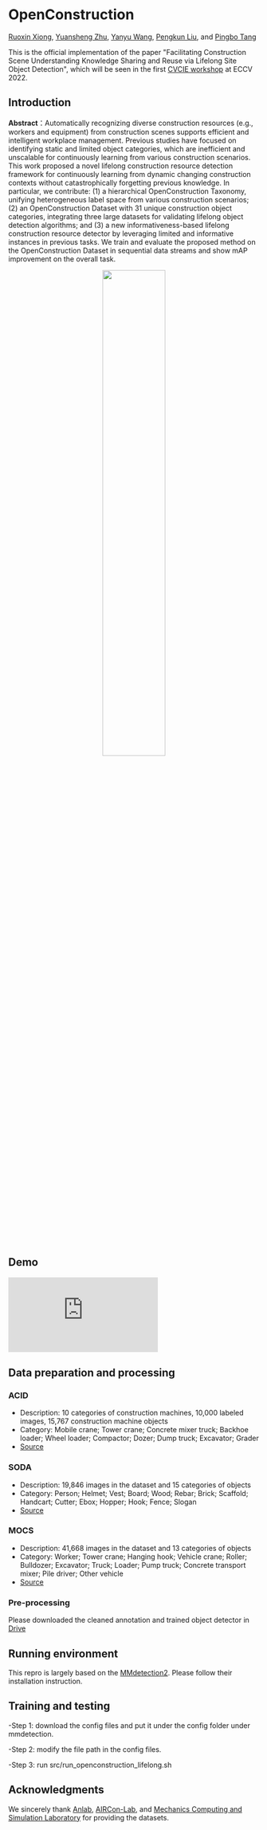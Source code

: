 # OpenConstruction

[Ruoxin Xiong](https://www.linkedin.com/in/ruoxin-xiong-56773815b/), [Yuansheng Zhu](https://sites.google.com/view/yuz128/home), [Yanyu Wang](https://www.linkedin.com/in/yanyu-wang-984bb61b7/), [Pengkun Liu](https://www.linkedin.com/in/pengkunliu/), and [Pingbo Tang](https://sites.google.com/site/tangpingbo/)

This is the official implementation of the paper "Facilitating Construction Scene Understanding Knowledge Sharing and Reuse via Lifelong Site Object Detection", which will be seen in the first [CVCIE workshop](https://vap.aau.dk/cvcie/) at ECCV 2022. 

## Introduction

**Abstract**：Automatically recognizing diverse construction resources (e.g., workers and equipment) from construction scenes supports efficient and intelligent workplace management. Previous studies have focused on identifying static and limited object categories, which are inefficient and unscalable for continuously learning from various construction scenarios. This work proposed a novel lifelong construction resource detection framework for continuously learning from dynamic changing construction contexts without catastrophically forgetting previous knowledge. In particular, we contribute: (1) a hierarchical OpenConstruction Taxonomy, unifying heterogeneous label space from various construction scenarios; (2) an OpenConstruction Dataset with 31 unique construction object categories, integrating three large datasets for validating lifelong object detection algorithms; and (3) a new informativeness-based lifelong construction resource detector by leveraging limited and informative instances in previous tasks. We train and evaluate the proposed method on the OpenConstruction Dataset in sequential data streams and show mAP improvement on the overall task.

<p align="center">
  <img src="https://user-images.githubusercontent.com/43504654/183323676-1d70bd4c-3282-489c-9239-5d48d8f6df61.png" width=50% height=50%>
</p>

## Demo
![vis.pdf](https://github.com/YUZ128pitt/OpenConstruction/files/9278163/vis.pdf)

## Data preparation and processing

### ACID
- Description: 10 categories of construction machines, 10,000 labeled images, 15,767 construction machine objects
- Category: Mobile crane; Tower crane; Concrete mixer truck; Backhoe loader; Wheel loader; Compactor; Dozer; Dump truck; Excavator; Grader
- [Source](https://www.acidb.ca/)

### SODA
- Description: 19,846 images in the dataset and 15 categories of objects
- Category: Person; Helmet; Vest; Board; Wood; Rebar; Brick; Scaffold; Handcart; Cutter; Ebox; Hopper; Hook; Fence; Slogan
- [Source](https://linjiarui.net/en/portfolio/2022-02-22-SODA-site-object-detection-dataset-for-deep-learning-in-construction) 

### MOCS
- Description: 41,668 images in the dataset and 13 categories of objects
- Category: Worker; Tower crane; Hanging hook; Vehicle crane; Roller; Bulldozer; Excavator; Truck; Loader; Pump truck; Concrete transport mixer; Pile driver; Other vehicle
- [Source](http://www.anlab340.com/Archives/IndexArctype/index/t_id/17.html)

### Pre-processing
Please downloaded the cleaned annotation and trained object detector in [Drive](https://drive.google.com/drive/folders/19cs93K78MqXO-uCOLhABv0xRhuJ3sVBP?usp=sharing)

## Running environment
This repro is largely based on the [MMdetection2](https://github.com/open-mmlab/mmdetection). Please follow their installation instruction.

## Training and testing
-Step 1: download the config files and put it under the config folder under mmdetection.

-Step 2: modify the file path in the config files.

-Step 3: run src/run_openconstruction_lifelong.sh 

## Acknowledgments
We sincerely thank [Anlab](http://www.anlab340.com), [AIRCon-Lab](https://profsckang.wixsite.com/uofa-rlab), and [Mechanics Computing and Simulation Laboratory](https://linjiarui.net/en/) for providing the datasets.  
